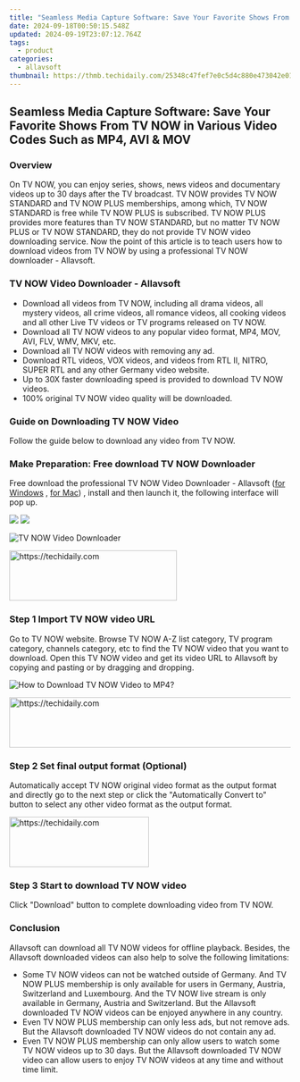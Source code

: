 ```yaml
---
title: "Seamless Media Capture Software: Save Your Favorite Shows From TV NOW in Various Video Codes Such as MP4, AVI & MOV"
date: 2024-09-18T00:50:15.548Z
updated: 2024-09-19T23:07:12.764Z
tags:
  - product
categories:
  - allavsoft
thumbnail: https://thmb.techidaily.com/25348c47fef7e0c5d4c880e473042e01e47d5973d7a411956a452edb781f4e13.jpg
---
```


## Seamless Media Capture Software: Save Your Favorite Shows From TV NOW in Various Video Codes Such as MP4, AVI & MOV

### Overview

On TV NOW, you can enjoy series, shows, news videos and documentary videos up to 30 days after the TV broadcast. TV NOW provides TV NOW STANDARD and TV NOW PLUS memberships, among which, TV NOW STANDARD is free while TV NOW PLUS is subscribed. TV NOW PLUS provides more features than TV NOW STANDARD, but no matter TV NOW PLUS or TV NOW STANDARD, they do not provide TV NOW video downloading service. Now the point of this article is to teach users how to download videos from TV NOW by using a professional TV NOW downloader - Allavsoft.

### TV NOW Video Downloader - Allavsoft

* Download all videos from TV NOW, including all drama videos, all mystery videos, all crime videos, all romance videos, all cooking videos and all other Live TV videos or TV programs released on TV NOW.
* Download all TV NOW videos to any popular video format, MP4, MOV, AVI, FLV, WMV, MKV, etc.
* Download all TV NOW videos with removing any ad.
* Download RTL videos, VOX videos, and videos from RTL II, NITRO, SUPER RTL and any other Germany video website.
* Up to 30X faster downloading speed is provided to download TV NOW videos.
* 100% original TV NOW video quality will be downloaded.

### Guide on Downloading TV NOW Video

Follow the guide below to download any video from TV NOW.

### Make Preparation: Free download TV NOW Downloader

Free download the professional TV NOW Video Downloader - Allavsoft ([for Windows](https://tools.techidaily.com/allavsoft/products/) , [for Mac](https://tools.techidaily.com/allavsoft/products/)) , install and then launch it, the following interface will pop up.

[![](https://www.allavsoft.com/how-to/../images/how-to/free-download-win.jpg)](https://tools.techidaily.com/allavsoft/products/) [![](https://www.allavsoft.com/how-to/../images/how-to/free-download-mac.jpg)](https://tools.techidaily.com/allavsoft/products/)

![TV NOW Video Downloader](https://www.allavsoft.com/how-to/../images/allavsoft/screen-shot-600.jpg)

<!-- affiliate ads begin -->
<a href="https://aligracehair.sjv.io/c/5597632/1884017/19272" target="_top" id="1884017">
  <img src="//a.impactradius-go.com/display-ad/19272-1884017" border="0" alt="https://techidaily.com" width="300" height="90"/>
</a>
<img height="0" width="0" src="https://aligracehair.sjv.io/i/5597632/1884017/19272" style="position:absolute;visibility:hidden;" border="0" />
<!-- affiliate ads end -->

### Step 1 Import TV NOW video URL

Go to TV NOW website. Browse TV NOW A-Z list category, TV program category, channels category, etc to find the TV NOW video that you want to download. Open this TV NOW video and get its video URL to Allavsoft by copying and pasting or by dragging and dropping.

![How to Download TV NOW Video to MP4?](https://www.allavsoft.com/how-to/../images/how-to/download-rtmp-video/download-rtmp-video.jpg)

<!-- affiliate ads begin -->
<a href="https://appsumo.8odi.net/c/5597632/2123726/7443" target="_top" id="2123726">
  <img src="//a.impactradius-go.com/display-ad/7443-2123726" border="0" alt="https://techidaily.com" width="600" height="90"/>
</a>
<img height="0" width="0" src="https://appsumo.8odi.net/i/5597632/2123726/7443" style="position:absolute;visibility:hidden;" border="0" />
<!-- affiliate ads end -->

### Step 2 Set final output format (Optional)

Automatically accept TV NOW original video format as the output format and directly go to the next step or click the "Automatically Convert to" button to select any other video format as the output format.

<!-- affiliate ads begin -->
<a href="https://review-au.sjv.io/c/5597632/2098705/14409" target="_top" id="2098705">
  <img src="//a.impactradius-go.com/display-ad/14409-2098705" border="0" alt="https://techidaily.com" width="250" height="90"/>
</a>
<img height="0" width="0" src="https://review-au.sjv.io/i/5597632/2098705/14409" style="position:absolute;visibility:hidden;" border="0" />
<!-- affiliate ads end -->

### Step 3 Start to download TV NOW video

Click "Download" button to complete downloading video from TV NOW.

### Conclusion

Allavsoft can download all TV NOW videos for offline playback. Besides, the Allavsoft downloaded videos can also help to solve the following limitations:

* Some TV NOW videos can not be watched outside of Germany. And TV NOW PLUS membership is only available for users in Germany, Austria, Switzerland and Luxembourg. And the TV NOW live stream is only available in Germany, Austria and Switzerland. But the Allavsoft downloaded TV NOW videos can be enjoyed anywhere in any country.
* Even TV NOW PLUS membership can only less ads, but not remove ads. But the Allavsoft downloaded TV NOW videos do not contain any ad.
* Even TV NOW PLUS membership can only allow users to watch some TV NOW videos up to 30 days. But the Allavsoft downloaded TV NOW video can allow users to enjoy TV NOW videos at any time and without time limit.

<ins class="adsbygoogle"
     style="display:block"
     data-ad-format="autorelaxed"
     data-ad-client="ca-pub-7571918770474297"
     data-ad-slot="1223367746"></ins>

<ins class="adsbygoogle"
     style="display:block"
     data-ad-client="ca-pub-7571918770474297"
     data-ad-slot="8358498916"
     data-ad-format="auto"
     data-full-width-responsive="true"></ins>
